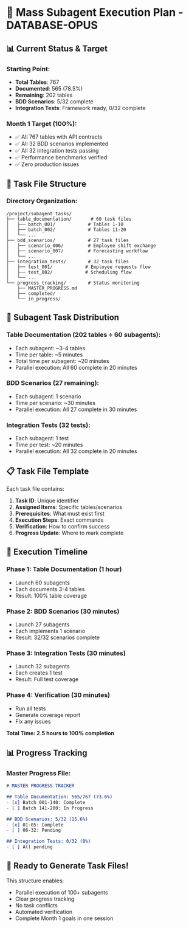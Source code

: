 # 🚀 Mass Subagent Execution Plan - DATABASE-OPUS

## 📊 Current Status & Target

### Starting Point:
- **Total Tables**: 767
- **Documented**: 565 (78.5%)
- **Remaining**: 202 tables
- **BDD Scenarios**: 5/32 complete
- **Integration Tests**: Framework ready, 0/32 complete

### Month 1 Target (100%):
- ✅ All 767 tables with API contracts
- ✅ All 32 BDD scenarios implemented
- ✅ All 32 integration tests passing
- ✅ Performance benchmarks verified
- ✅ Zero production issues

## 📂 Task File Structure

### Directory Organization:
```
/project/subagent_tasks/
├── table_documentation/       # 60 task files
│   ├── batch_001/            # Tables 1-10
│   ├── batch_002/            # Tables 11-20
│   └── ...
├── bdd_scenarios/            # 27 task files
│   ├── scenario_006/         # Employee shift exchange
│   ├── scenario_007/         # Forecasting workflow
│   └── ...
├── integration_tests/        # 32 task files
│   ├── test_001/            # Employee requests flow
│   ├── test_002/            # Scheduling flow
│   └── ...
└── progress_tracking/        # Status monitoring
    ├── MASTER_PROGRESS.md
    ├── completed/
    └── in_progress/
```

## 🤖 Subagent Task Distribution

### Table Documentation (202 tables ÷ 60 subagents):
- Each subagent: ~3-4 tables
- Time per table: ~5 minutes
- Total time per subagent: ~20 minutes
- Parallel execution: All 60 complete in 20 minutes

### BDD Scenarios (27 remaining):
- Each subagent: 1 scenario
- Time per scenario: ~30 minutes
- Parallel execution: All 27 complete in 30 minutes

### Integration Tests (32 tests):
- Each subagent: 1 test
- Time per test: ~20 minutes
- Parallel execution: All 32 complete in 20 minutes

## 📋 Task File Template

Each task file contains:
1. **Task ID**: Unique identifier
2. **Assigned Items**: Specific tables/scenarios
3. **Prerequisites**: What must exist first
4. **Execution Steps**: Exact commands
5. **Verification**: How to confirm success
6. **Progress Update**: Where to mark complete

## 🎯 Execution Timeline

### Phase 1: Table Documentation (1 hour)
- Launch 60 subagents
- Each documents 3-4 tables
- Result: 100% table coverage

### Phase 2: BDD Scenarios (30 minutes)
- Launch 27 subagents
- Each implements 1 scenario
- Result: 32/32 scenarios complete

### Phase 3: Integration Tests (30 minutes)
- Launch 32 subagents
- Each creates 1 test
- Result: Full test coverage

### Phase 4: Verification (30 minutes)
- Run all tests
- Generate coverage report
- Fix any issues

**Total Time: 2.5 hours to 100% completion**

## 📊 Progress Tracking

### Master Progress File:
```markdown
# MASTER PROGRESS TRACKER

## Table Documentation: 565/767 (73.6%)
- [x] Batch 001-140: Complete
- [ ] Batch 141-200: In Progress

## BDD Scenarios: 5/32 (15.6%)
- [x] 01-05: Complete
- [ ] 06-32: Pending

## Integration Tests: 0/32 (0%)
- [ ] All pending
```

## 🚀 Ready to Generate Task Files!

This structure enables:
- Parallel execution of 100+ subagents
- Clear progress tracking
- No task conflicts
- Automated verification
- Complete Month 1 goals in one session